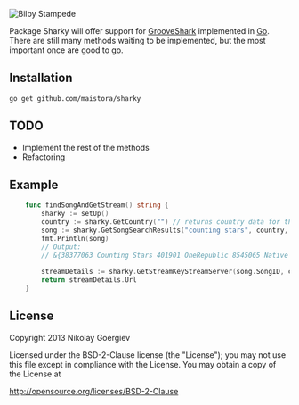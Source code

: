 
![Bilby Stampede](https://raw2.github.com/maistora/sharky/master/sharky.png)

Package Sharky will offer support for [GrooveShark](http://grooveshark.com/) implemented in [Go](http:/golang.org).
There are still many methods waiting to be implemented, but the most important once are good to go.

Installation
-------

    go get github.com/maistora/sharky

TODO
-------

* Implement the rest of the methods
* Refactoring

Example
-------  
  
```go
    func findSongAndGetStream() string {  
        sharky := setUp()  
        country := sharky.GetCountry("") // returns country data for the requestor's IP  
        song := sharky.GetSongSearchResults("counting stars", country, 10, 0)[0]  
        fmt.Println(song)  
        // Output:  
        // &{38377063 Counting Stars 401901 OneRepublic 8545065 Native 8545065-20140206135006.jpg  true false 0 }  
            
        streamDetails := sharky.GetStreamKeyStreamServer(song.SongID, country, false)  
        return streamDetails.Url  
    }  
```


License
-------

Copyright 2013 Nikolay Goergiev

Licensed under the BSD-2-Clause license (the "License");
you may not use this file except in compliance with the License.
You may obtain a copy of the License at

http://opensource.org/licenses/BSD-2-Clause

